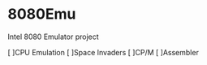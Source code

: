 # 8080Emu
Intel 8080 Emulator project

  [ ]CPU Emulation
  [ ]Space Invaders
  [ ]CP/M
  [ ]Assembler
